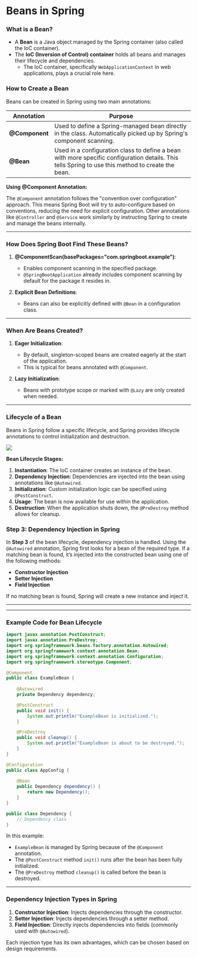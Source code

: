 # Beans in Spring

### What is a Bean?
- A **Bean** is a Java object managed by the Spring container (also called the IoC container).
- The **IoC (Inversion of Control) container** holds all beans and manages their lifecycle and dependencies.
  - The IoC container, specifically `WebApplicationContext` in web applications, plays a crucial role here.

### How to Create a Bean
Beans can be created in Spring using two main annotations:

| Annotation      | Purpose                                                                                                           |
|-----------------|-------------------------------------------------------------------------------------------------------------------|
| **@Component**  | Used to define a Spring-managed bean directly in the class. Automatically picked up by Spring's component scanning.|
| **@Bean**       | Used in a configuration class to define a bean with more specific configuration details. This tells Spring to use this method to create the bean.|

**Using @Component Annotation:**



The `@Component` annotation follows the "convention over configuration" approach. This means Spring Boot will try to auto-configure based on conventions, reducing the need for explicit configuration. Other annotations like `@Controller` and `@Service` work similarly by instructing Spring to create and manage the beans internally.

---

### How Does Spring Boot Find These Beans?
1. **@ComponentScan(basePackages="com.springboot.example")**:
   - Enables component scanning in the specified package. 
   - `@SpringBootApplication` already includes component scanning by default for the package it resides in.

2. **Explicit Bean Definitions**:
   - Beans can also be explicitly defined with `@Bean` in a configuration class.

---

### When Are Beans Created?
1. **Eager Initialization**:
   - By default, singleton-scoped beans are created eagerly at the start of the application.
   - This is typical for beans annotated with `@Component`.
  
2. **Lazy Initialization**:
   - Beans with prototype scope or marked with `@Lazy` are only created when needed.

---

### Lifecycle of a Bean
Beans in Spring follow a specific lifecycle, and Spring provides lifecycle annotations to control initialization and destruction.

**![](https://lh7-rt.googleusercontent.com/docsz/AD_4nXfzj2efoDVLWZhFdDSxM_pijcTmHp6Jhq3z6Hs5JNPkNNkIDDUMeDumPr0Pig5oe5vbeKdx-Vgq7EXoPSCqfDWha4b3cB4_h-nD8Dw5I9S3SaWLOnjSvtxIZ9hwihU_1-zjHsRm?key=YXzVP2cMriLj1T6ZRCTzRA)**

**Bean Lifecycle Stages:**

1. **Instantiation**: The IoC container creates an instance of the bean.
2. **Dependency Injection**: Dependencies are injected into the bean using annotations like `@Autowired`.
3. **Initialization**: Custom initialization logic can be specified using `@PostConstruct`.
4. **Usage**: The bean is now available for use within the application.
5. **Destruction**: When the application shuts down, the `@PreDestroy` method allows for cleanup.


### Step 3: Dependency Injection in Spring



In **Step 3** of the bean lifecycle, dependency injection is handled. Using the `@Autowired` annotation, Spring first looks for a bean of the required type. If a matching bean is found, it’s injected into the constructed bean using one of the following methods:

- **Constructor Injection**
- **Setter Injection**
- **Field Injection**

If no matching bean is found, Spring will create a new instance and inject it.

---
---

### Example Code for Bean Lifecycle

```java
import javax.annotation.PostConstruct;
import javax.annotation.PreDestroy;
import org.springframework.beans.factory.annotation.Autowired;
import org.springframework.context.annotation.Bean;
import org.springframework.context.annotation.Configuration;
import org.springframework.stereotype.Component;

@Component
public class ExampleBean {
    
    @Autowired
    private Dependency dependency;

    @PostConstruct
    public void init() {
        System.out.println("ExampleBean is initialized.");
    }

    @PreDestroy
    public void cleanup() {
        System.out.println("ExampleBean is about to be destroyed.");
    }
}

@Configuration
public class AppConfig {
    
    @Bean
    public Dependency dependency() {
        return new Dependency();
    }
}

public class Dependency {
    // Dependency class
}
```

In this example:
- `ExampleBean` is managed by Spring because of the `@Component` annotation.
- The `@PostConstruct` method `init()` runs after the bean has been fully initialized.
- The `@PreDestroy` method `cleanup()` is called before the bean is destroyed.

---

### Dependency Injection Types in Spring

1. **Constructor Injection**: Injects dependencies through the constructor.
2. **Setter Injection**: Injects dependencies through a setter method.
3. **Field Injection**: Directly injects dependencies into fields (commonly used with `@Autowired`).

Each injection type has its own advantages, which can be chosen based on design requirements.

<!--stackedit_data:
eyJoaXN0b3J5IjpbLTE3NTE3ODgwNzVdfQ==
-->